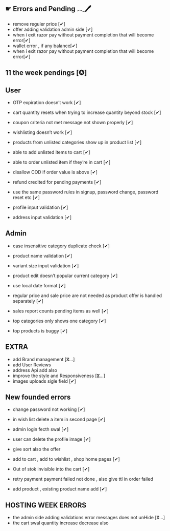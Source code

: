 ☛ Errors and Pending 𓂃🖊
------------------------


- remove reguler price [✔]
- offer adding validation admin side [✔]
- when i exit razor pay without payment completion that will become error[✔]
- wallet error , if any balance[✔]
- when i exit razor pay without payment completion that will become error[✔]


11 the week pendings [✪]
------------------------

 User 
------

- OTP expiration doesn’t work [✔]

- cart quantity resets when trying to increase quantity beyond stock [✔]
- coupon criteria not met message not shown properly  [✔]
- wishlisting doesn’t work [✔]
- products from unlisted categories show up in product list [✔] 
- able to add unlisted items to cart [✔] 
- able to order unlisted item if they’re in cart [✔]
- disallow COD if order value is above [✔]
- refund credited for pending payments [✔]
- use the same password rules in signup, password change, password reset etc [✔]
- profile input validation [✔]
- address input validation [✔]

 Admin
-------

- case insensitive category duplicate check [✔]  
- product name validation  [✔]
- variant size input validation  [✔]
- product edit doesn’t popular current category  [✔]
- use local date format [✔]
- regular price and sale price are not needed as product offer is handled separately  [✔]
- sales report counts pending items as well [✔]


- top categories only shows one category [✔] 
- top products is buggy [✔]



 EXTRA
-------

- add Brand management [ⴵ...]
- add User Reviews  
- address Api add also 
- improve the style and Responsiveness [ⴵ...]
- images uploads sigle field [✔]



 New founded errors
--------------------

- change password not working [✔]
- in wish list delete a item in second page [✔]
- admin login fecth swal [✔]
- user can delete the profile image [✔]
- give sort also the offer 


- add to cart , add to wishlist , shop home pages [✔]

- Out of stok invisible into the cart [✔]

- retry payment payment failed not done , also give ttl in order failed 

- add product , existing product name add  [✔]




HOSTING  WEEK ERRORS
---------------------

- the admin side adding validations error messages does not unHide  [ⴵ...]
- the cart swal quantity increase decrease also 

